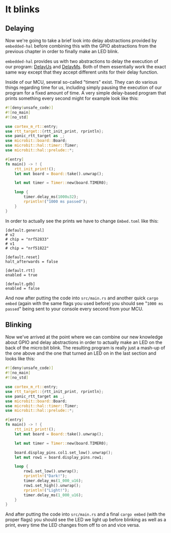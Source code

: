 # It blinks

## Delaying
Now we're going to take a brief look into delay abstractions provided by `embedded-hal`
before combining this with the GPIO abstractions from the previous chapter in order to
finally make an LED blink.

`embedded-hal` provides us with two abstractions to delay the execution of our program:
[DelayUs] and [DelayMs]. Both of them essentially work the exact same way except
that they accept different units for their delay function.

[DelayUs]: https://docs.rs/embedded-hal/0.2.6/embedded_hal/blocking/delay/trait.DelayUs.html
[DelayMs]: https://docs.rs/embedded-hal/0.2.6/embedded_hal/blocking/delay/trait.DelayMs.html

Inside of our MCU, several so-called "timers" exist. They can do various things regarding time for us,
including simply pausing the execution of our program for a fixed amount of time. A very
simple delay-based program that prints something every second might for example look like this:

```rs
#![deny(unsafe_code)]
#![no_main]
#![no_std]

use cortex_m_rt::entry;
use rtt_target::{rtt_init_print, rprintln};
use panic_rtt_target as _;
use microbit::board::Board;
use microbit::hal::timer::Timer;
use microbit::hal::prelude::*;

#[entry]
fn main() -> ! {
    rtt_init_print!();
    let mut board = Board::take().unwrap();

    let mut timer = Timer::new(board.TIMER0);

    loop {
        timer.delay_ms(1000u32);
        rprintln!("1000 ms passed");
    }
}
```

In order to actually see the prints we have to change `Embed.toml` like this:
```
[default.general]
# v2
# chip = "nrf52833"
# v1
# chip = "nrf51822"

[default.reset]
halt_afterwards = false

[default.rtt]
enabled = true

[default.gdb]
enabled = false
```

And now after putting the code into `src/main.rs` and another quick `cargo embed` (again with the same flags you used before)
you should see "`1000 ms passed`" being sent to your console every second from your MCU.

## Blinking

Now we've arrived at the point where we can combine our new knowledge about GPIO and delay abstractions
in order to actually make an LED on the back of the micro:bit blink. The resulting program is really just
a mash-up of the one above and the one that turned an LED on in the last section and looks like this:

```rs
#![deny(unsafe_code)]
#![no_main]
#![no_std]

use cortex_m_rt::entry;
use rtt_target::{rtt_init_print, rprintln};
use panic_rtt_target as _;
use microbit::board::Board;
use microbit::hal::timer::Timer;
use microbit::hal::prelude::*;

#[entry]
fn main() -> ! {
    rtt_init_print!();
    let mut board = Board::take().unwrap();

    let mut timer = Timer::new(board.TIMER0);

    board.display_pins.col1.set_low().unwrap();
    let mut row1 = board.display_pins.row1;

    loop {
        row1.set_low().unwrap();
        rprintln!("Dark!");
        timer.delay_ms(1_000_u16);
        row1.set_high().unwrap();
        rprintln!("Light!");
        timer.delay_ms(1_000_u16);
    }
}
```

And after putting the code into `src/main.rs` and a final `cargo embed` (with the proper flags)
you should see the LED we light up before blinking as well as a print, every time the LED changes from off to on and vice versa.
